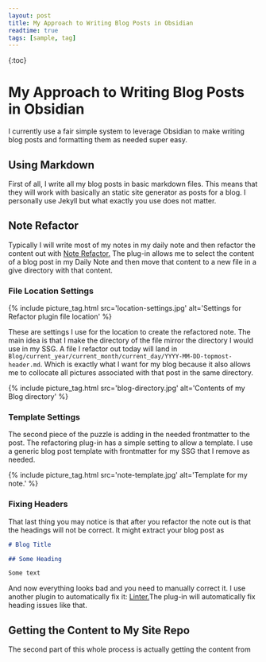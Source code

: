 ```yaml
---
layout: post
title: My Approach to Writing Blog Posts in Obsidian
readtime: true
tags: [sample, tag]
---
```


{:toc}

# My Approach to Writing Blog Posts in Obsidian

I currently use a fair simple system to leverage Obsidian to make writing blog posts and formatting them as needed super easy.

## Using Markdown

First of all, I write all my blog posts in basic markdown files. This means that they will work with basically an static site generator as posts for a blog. I personally use Jekyll but what exactly you use does not matter.

## Note Refactor

Typically I will write most of my notes in my daily note and then refactor the content out with [Note Refactor.](https://obsidian.md/plugins?id=note-refactor-obsidian) The plug-in allows me to select the content of a blog post in my Daily Note and then move that content to a new file in a give directory with that content.

### File Location Settings

{% include picture_tag.html src='location-settings.jpg' alt='Settings for Refactor plugin file location' %}

These are settings I use for the location to create the refactored note. The main idea is that I make the directory of the file mirror the directory I would use in my SSG. A file I refactor out today will land in `Blog/current_year/current_month/current_day/YYYY-MM-DD-topmost-header.md`. Which is exactly what I want for my blog because it also allows me to collocate all pictures associated with that post in the same directory.

{% include picture_tag.html src='blog-directory.jpg' alt='Contents of my Blog directory' %}

### Template Settings

The second piece of the puzzle is adding in the needed frontmatter to the post. The refactoring plug-in has a simple setting to allow a template. I use a generic blog post template with frontmatter for my SSG that I remove as needed.

{% include picture_tag.html src='note-template.jpg' alt='Template for my note.' %}

### Fixing Headers

That last thing you may notice is that after you refactor the note out is that the headings will not be correct. It might extract your blog post as

```md
# Blog Title

## Some Heading

Some text
```

And now everything looks bad and you need to manually correct it. I use another plugin to automatically fix it: [Linter.](obsidian://show-plugin?id=obsidian-linter)The plug-in will automatically fix heading issues like that.

## Getting the Content to My Site Repo

The second part of this whole process is actually getting the content from
